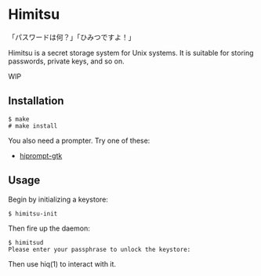 # Himitsu

「パスワードは何？」「ひみつですよ！」

Himitsu is a secret storage system for Unix systems. It is suitable for storing
passwords, private keys, and so on.

WIP

## Installation

```
$ make
# make install
```

You also need a prompter. Try one of these:

- [hiprompt-gtk](https://git.sr.ht/~sircmpwn/hiprompt-gtk)

## Usage

Begin by initializing a keystore:

```
$ himitsu-init
```

Then fire up the daemon:

```
$ himitsud
Please enter your passphrase to unlock the keystore: 
```

Then use hiq(1) to interact with it.
